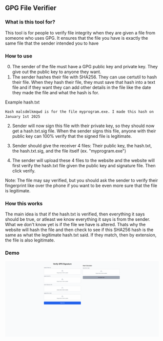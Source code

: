 ## GPG File Verifier

### What is this tool for?
This tool is for people to verify file integrity when they are given a file from someone who uses GPG. It ensures that the file you have is exactly the same file that the sender intended you to have

### How to use
0. The sender of the file must have a GPG public key and private key. They give out the public key to anyone they want.
1. The sender hashes their file with SHA256. They can use certutil to hash their file. When they hash their file, they must save that hash into a text file and if they want they can add other details in the file like the date they made the file and what the hash is for.

Example hash.txt 
```
Hash malsdmlkmqwd is for the file myprogram.exe. I made this hash on January 1st 2025
```
2. Sender will now sign this file with their private key, so they should now get a hash.txt.sig file. When the sender signs this file, anyone with their public key can 100% verify that the signed file is legitimate.

3. Sender should give the receiver 4 files: Their public key, the hash.txt, the hash.txt.sig, and the file itself (ex. "myprogram.exe")

4. The sender will upload these 4 files to the website and the website will first verify the hash.txt file given the public key and signature file. Then click verify.

Note: The file may say verified, but you should ask the sender to verify their fingerprint like over the phone if you want to be even more sure that the file is legitimate.

### How this works
The main idea is that if the hash.txt is verified, then everything it says should be true, or atleast we know everything it says is from the sender. What we don't know yet is if the file we have is altered. Thats why the website will hash the file and then check to see if this SHA256 hash is the same as what the legitimate hash.txt said. If they match, then by extension, the file is also legitimate.

### Demo
![public/verify_gpg_frontend.gif](public/verify_gpg_frontend.gif)